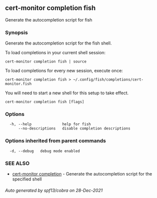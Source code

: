 ## cert-monitor completion fish

Generate the autocompletion script for fish

### Synopsis

Generate the autocompletion script for the fish shell.

To load completions in your current shell session:

	cert-monitor completion fish | source

To load completions for every new session, execute once:

	cert-monitor completion fish > ~/.config/fish/completions/cert-monitor.fish

You will need to start a new shell for this setup to take effect.


```
cert-monitor completion fish [flags]
```

### Options

```
  -h, --help              help for fish
      --no-descriptions   disable completion descriptions
```

### Options inherited from parent commands

```
  -d, --debug   debug mode enabled
```

### SEE ALSO

* [cert-monitor completion](cert-monitor_completion.md)	 - Generate the autocompletion script for the specified shell

###### Auto generated by spf13/cobra on 28-Dec-2021

